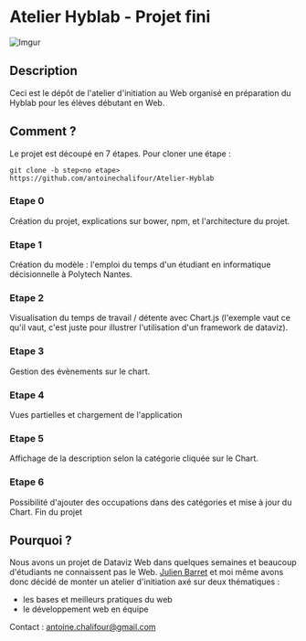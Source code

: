 # Atelier Hyblab - Projet fini

![Imgur](http://i.imgur.com/LrRj6EA.png)

## Description
Ceci est le dépôt de l'atelier d'initiation au Web organisé en préparation du Hyblab pour les élèves débutant en Web.

## Comment ?
Le projet est découpé en 7 étapes.
Pour cloner une étape :

`git clone -b step<no etape> https://github.com/antoinechalifour/Atelier-Hyblab`

### Etape 0
Création du projet, explications sur bower, npm, et l'architecture du projet.

### Etape 1
Création du modèle : l'emploi du temps d'un étudiant en informatique décisionnelle à Polytech Nantes.

### Etape 2
Visualisation du temps de travail / détente avec Chart.js (l'exemple vaut ce qu'il vaut, c'est juste pour illustrer l'utilisation d'un framework de dataviz).

### Etape 3
Gestion des évènements sur le chart.

### Etape 4
Vues partielles et chargement de l'application

### Etape 5
Affichage de la description selon la catégorie cliquée sur le Chart.

### Etape 6
Possibilité d'ajouter des occupations dans des catégories et mise à jour du Chart. Fin du projet

## Pourquoi ?
Nous avons un projet de Dataviz Web dans quelques semaines et beaucoup d'étudiants ne connaissent pas le Web. [Julien Barret](https://github.com/aldrian) et moi même avons donc décidé de monter un atelier d'initiation axé sur deux thématiques :

- les bases et meilleurs pratiques du web
- le développement web en équipe

Contact : antoine.chalifour@gmail.com
